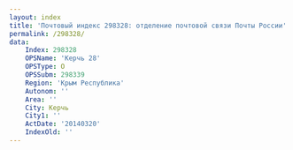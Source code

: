 ```yaml
---
layout: index
title: 'Почтовый индекс 298328: отделение почтовой связи Почты России'
permalink: /298328/
data:
    Index: 298328
    OPSName: 'Керчь 28'
    OPSType: О
    OPSSubm: 298339
    Region: 'Крым Республика'
    Autonom: ''
    Area: ''
    City: Керчь
    City1: ''
    ActDate: '20140320'
    IndexOld: ''
---
```

